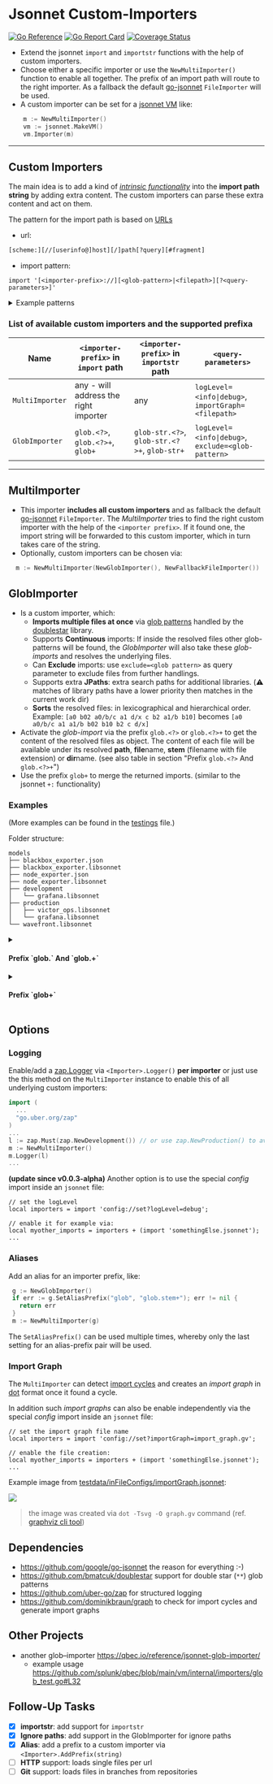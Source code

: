 # Jsonnet Custom-Importers

[![Go Reference](https://pkg.go.dev/badge/github.com/peterbueschel/jsonnet-custom-importers.svg)](https://pkg.go.dev/github.com/peterbueschel/jsonnet-custom-importers)
[![Go Report Card](https://goreportcard.com/badge/github.com/peterbueschel/jsonnet-custom-importers)](https://goreportcard.com/report/github.com/peterbueschel/jsonnet-custom-importers)
[![Coverage Status](https://coveralls.io/repos/github/peterbueschel/jsonnet-custom-importers/badge.svg?branch=main)](https://coveralls.io/github/peterbueschel/jsonnet-custom-importers?branch=main)

- Extend the jsonnet `import` and `importstr` functions with the help of custom importers.
- Choose either a specific importer or use the `NewMultiImporter()` function to enable all together. The prefix of an import path will route to the right importer. As a fallback the default [go-jsonnet](https://github.com/google/go-jsonnet) `FileImporter` will be used.
- A custom importer can be set for a [jsonnet VM](https://pkg.go.dev/github.com/google/go-jsonnet?utm_source=godoc#VM) like:

```go
    m := NewMultiImporter()
    vm := jsonnet.MakeVM()
    vm.Importer(m)
```

---

## Custom Importers

The main idea is to add a kind of *[intrinsic functionality](https://en.wikipedia.org/wiki/Intrinsic_function)* into the **import path string** by adding extra content. The custom importers can parse these extra content and act on them.

The pattern for the import path is based on [URLs](https://pkg.go.dev/net/url#URL)

- url:

```txt
[scheme:][//[userinfo@]host][/]path[?query][#fragment]
```

- import pattern:

```jsonnet
import '[<importer-prefix>://][<glob-pattern>|<filepath>][?<query-parameters>]'
```

<details>
  <summary>Example patterns</summary>


#### Original [go-jsonnet](https://github.com/google/go-jsonnet/blob/master/imports.go#L219) FileImporter

```jsonnet
import 'example.jsonnet'
```

where the `[<importer-prefix>://]` is empty and the `<filepath>` is `example.jsonnet`

#### Custom GlobImporter

```jsonnet
import 'glob.stem+://**/*.jsonnet'
```

where `glob.stem+` is the `<importer-prefix>` and the `<glob-pattern>` is `**/*.jsonnet`.

#### Custom GlobImporter With Query-Parameter

```jsonnet
import 'glob.stem+://**/*.jsonnet?exclude=**/*ignore.*'
```

same as before but in addition with the `<query-parameter>` `exclude=**/*ignore.*`.

</details>


### List of available custom importers and the supported prefixa

| Name            | `<importer-prefix>` in `import` path  | `<importer-prefix>` in `importstr` path      | `<query-parameters>`                               |
| ----            | ---                                   | ---                                          | -----                                              |
| `MultiImporter` | any - will address the right importer | any                                          | `logLevel=<info\|debug>`, `importGraph=<filepath>` |
| `GlobImporter`  | `glob.<?>`, `glob.<?>+`, `glob+`      | `glob-str.<?>`, `glob-str.<?>+`, `glob-str+` | `logLevel=<info\|debug>`, `exclude=<glob-pattern>` |

---

## MultiImporter

- This importer **includes all custom importers** and as fallback the default [go-jsonnet](https://github.com/google/go-jsonnet) `FileImporter`. The *MultiImporter* tries to find the right custom importer with the help of the `<importer prefix>`. If it found one, the import string will be forwarded to this custom importer, which in turn takes care of the string.
- Optionally, custom importers can be chosen via: 

``` go
  m := NewMultiImporter(NewGlobImporter(), NewFallbackFileImporter())
```

## GlobImporter

- Is a custom importer, which:
	- **Imports multiple files at once** via [glob patterns](https://en.wikipedia.org/wiki/Glob_(programming)) handled by the [doublestar](https://github.com/bmatcuk/doublestar) library.
	- Supports **Continuous** imports: If inside the resolved files other glob-patterns will be found, the *GlobImporter* will also take these *glob-imports* and resolves the underlying files.
	- Can **Exclude** imports: use `exclude=<glob pattern>` as query parameter to exclude files from further handlings.
    - Supports extra **JPaths**: extra search paths for additional libraries. (⚠️ matches of library paths have a lower priority then matches in the current work dir)
    - **Sorts** the resolved files: in lexicographical and hierarchical order. Example: `[a0 b02 a0/b/c a1 d/x c b2 a1/b b10]` becomes `[a0 a0/b/c a1 a1/b b02 b10 b2 c d/x]` 
- Activate the _glob-import_ via the prefix `glob.<?>` or `glob.<?>+` to get the content of the resolved files as object. The content of each file will be available under its resolved **path**, **file**name, **stem** (filename with file extension) or **dir**name. (see also table in section "Prefix `glob.<?>` And `glob.<?>+`")
- Use the prefix `glob+` to merge the returned imports. (similar to the jsonnet `+:` functionality)



### Examples

(More examples can be found in the [testings](testings.md) file.)

Folder structure:

``` console
models
├── blackbox_exporter.json
├── blackbox_exporter.libsonnet
├── node_exporter.json
├── node_exporter.libsonnet
├── development
│   └── grafana.libsonnet
├── production
│   ├── victor_ops.libsonnet
│   └── grafana.libsonnet
└── wavefront.libsonnet
```


<details>
  <summary><h4>Prefix `glob.<?>` And `glob.<?>+`</h4></summary>

- Each resolved file, which matched the glob pattern, will be handled individually and will be available in the code under a specific variable name. The variable name can be specified in the `<?>` part.
- `<?>` can be one of the following options:
  
  | option       | example result   |
  |--------------|------------------|
  | `path`       | `/foo/bar/baa.jsonnet` |
  | `file`      | `baa.jsonnet`        |
  | `stem`       | `baa`             |
  | `dir`        | `/foo/bar/`        |

- ⚠️ On colliding `file`|`stem`|`dir` -names, only the last resolved result in the hierarchy will be used. Use the `glob.<?>+` (extra `+`) prefix to merge colliding names instead. The imports will be merged in hierarchical and lexicographical order similar to `glob+`. (also note: `glob.path` and `glob.path+` are the same)

##### Example Input `glob.path`

``` jsonnet
import 'glob://models/**/*.libsonnet';
```

##### Example Result `glob.path`

Code which will be evaluated in jsonnet:
``` jsonnet
 {
   'models/blackbox_exporter.libsonnet': import 'models/blackbox_exporter.libsonnet',
   'models/node_exporter.libsonnet': import 'models/node_exporter.libsonnet',
   'models/wavefront.libsonnet': import 'models/wavefront.libsonnet',
   'models/development/grafana.libsonnet': import 'models/development/grafana.libsonnet',
   'models/production/grafana.libsonnet': import 'models/production/grafana.libsonnet',
   'models/production/victor_ops.libsonnet': import 'models/production/victor_ops.libsonnet',
 }
```

##### Example Input `glob.stem`

```jsonnet
import 'glob.stem://models/**/*.libsonnet'
```

##### Example Result `glob.stem`

Code which will be evaluated in jsonnet:
``` jsonnet
  {
    blackbox_exporter: import 'models/blackbox_exporter.libsonnet',
    node_exporter: import 'models/node_exporter.libsonnet',
    wavefront: import 'models/wavefront.libsonnet',
    grafana: import 'models/production/grafana.libsonnet',
    victor_ops: import 'models/production/victor_ops.libsonnet',
  }
```

##### Example Input `glob.stem+`

```jsonnet
import 'glob.stem+://models/**/*.libsonnet'
```

##### Example Result `glob.stem+`

Code which will be evaluated in jsonnet:
```jsonnet
 {
   blackbox_exporter: import 'models/blackbox_exporter.libsonnet',
   node_exporter: import 'models/node_exporter.libsonnet',
   wavefront: import 'models/wavefront.libsonnet',
   grafana: (import 'models/development/grafana.libsonnet') + (import 'models/production/grafana.libsonnet'),
   victor_ops: import 'models/production/victor_ops.libsonnet',
 }
```

##### Example Input `glob.stem+!`

```jsonnet
import 'glob.stem+!models/**/*grafana*://models/**/*.libsonnet'
```

##### Example Result `glob.stem+!`

```jsonnet
{
  blackbox_exporter: import 'models/blackbox_exporter.libsonnet',
  node_exporter: import 'models/node_exporter.libsonnet',
  wavefront: import 'models/wavefront.libsonnet',
 
  victor_ops: import 'models/production/victor_ops.libsonnet',
}
```

</details>


<details>
  <summary><h4>Prefix `glob+`</h4></summary>


These files will be merged in the hierarchical and lexicographical order.

##### Example Input

``` jsonnet
import 'glob+://models/**/*.libsonnet'
```

#### Example Result

Code which will be evaluated in jsonnet:
``` jsonnet
(import 'models/blackbox_exporter.libsonnet') +
(import 'models/node_exporter.libsonnet') +
(import 'models/wavefront.libsonnet') +
(import 'models/sub-folder-2/grafana.libsonnet')
```

</details>


## Options

### Logging

Enable/add a [zap.Logger](https://github.com/uber-go/zap) via `<Importer>.Logger()` **per importer** or just use the this method on the `MultiImporter` instance to enable this of all underlying custom importers:

```go
import (
  ...
  "go.uber.org/zap"
)
...
l := zap.Must(zap.NewDevelopment()) // or use zap.NewProduction() to avoid debug messages
m := NewMultiImporter()
m.Logger(l)
...
```

**(update since v0.0.3-alpha)** Another option is to use the special *config* import inside an `jsonnet` file:

```jsonnet
// set the logLevel
local importers = import 'config://set?logLevel=debug';

// enable it for example via:
local myother_imports = importers + (import 'somethingElse.jsonnet');
...
```

### Aliases

Add an alias for an importer prefix, like:
```go
 g := NewGlobImporter()
 if err := g.SetAliasPrefix("glob", "glob.stem+"); err != nil {
   return err
 }
 m := NewMultiImporter(g)
```

The `SetAliasPrefix()` can be used multiple times, whereby only the last setting for an alias-prefix pair will be used.

### Import Graph

The `MultiImporter` can detect [import cycles](https://en.wikipedia.org/wiki/Circular_dependency)
and creates an *import graph* in [dot](https://www.graphviz.org/documentation/) format once it found a cycle.

In addition such *import graphs* can also be enable independently via the special *config* import inside an `jsonnet` file:

```jsonnet
// set the import graph file name
local importers = import 'config://set?importGraph=import_graph.gv';

// enable the file creation:
local myother_imports = importers + (import 'somethingElse.jsonnet');
...
```

Example image from [testdata/inFileConfigs/importGraph.jsonnet](testdata/inFileConfigs/importGraph.jsonnet):

![](docs/pics/importgraph.svg)

> the image was created via `dot -Tsvg -O graph.gv` command (ref. [graphviz cli tool](https://graphviz.org/doc/info/command.html))




## Dependencies

- https://github.com/google/go-jsonnet the reason for everything :-)
- https://github.com/bmatcuk/doublestar support for double star (`**`) glob patterns
- https://github.com/uber-go/zap for structured logging
- https://github.com/dominikbraun/graph to check for import cycles and generate import graphs

## Other Projects

- another glob–importer https://qbec.io/reference/jsonnet-glob-importer/
	- example usage https://github.com/splunk/qbec/blob/main/vm/internal/importers/glob_test.go#L32

## Follow-Up Tasks

- [X] **importstr**: add support for `importstr`
- [X] **Ignore paths**: add support in the GlobImporter for ignore paths
- [X] **Alias**: add a prefix to a custom importer via `<Importer>.AddPrefix(string)`
- [ ] **HTTP** support: loads single files per url
- [ ] **Git** support: loads files in branches from repositories
